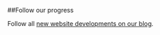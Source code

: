##Follow our progress

Follow all [new website developments on our blog](https://pds.blog.parliament.uk/).